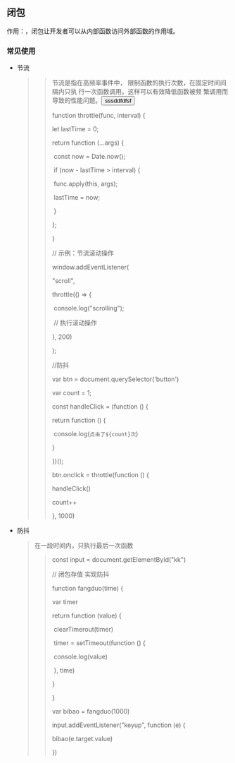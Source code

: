## 闭包

作用：，闭包让开发者可以从内部函数访问外部函数的作用域。

### 常见使用

* 节流

  >><div>节流是指在高频率事件中，
  >>    限制函数的执行次数，在固定时间间隔内只执
  >>    行一次函数调用。这样可以有效降低函数被频
  >>    繁调用而导致的性能问题。<button>sssddfdfsf</button></div>
  >>
  >>function throttle(func, interval) {
  >>
  >>   let lastTime = 0;
  >>
  >>   return function (...args) {
  >>
  >>​    const now = Date.now();
  >>
  >>​    if (now - lastTime > interval) {
  >>
  >>​     func.apply(this, args);
  >>
  >>​     lastTime = now;
  >>
  >>​    }
  >>
  >>   };
  >>
  >>  }
  >>
  >>  // 示例：节流滚动操作
  >>
  >>  window.addEventListener(
  >>
  >>   "scroll",
  >>
  >>   throttle(() => {
  >>
  >>​    console.log("scrolling");
  >>
  >>​    // 执行滚动操作
  >>
  >>   }, 200)
  >>
  >>  );
  >>
  >>  //防抖
  >>
  >>  var btn = document.querySelector('button')
  >>
  >>  var count = 1;
  >>
  >>  const handleClick = (function () {
  >>
  >>   return function () {
  >>
  >>​    console.log(`点击了${count}次`)
  >>
  >>   }
  >>
  >>  })();
  >>
  >>  btn.onclick = throttle(function () {
  >>
  >>   handleClick()
  >>
  >>   count++
  >>
  >>  }, 1000)

* 防抖

  >在一段时间内，只执行最后一次函数
  >
  >>  const input = document.getElementById("kk")
  >>
  >>  // 闭包存值 实现防抖
  >>
  >>  function fangduo(time) {
  >>
  >>   var timer
  >>
  >>   return function (value) {
  >>
  >>​    clearTimerout(timer)
  >>
  >>​    timer = setTimeout(function () {
  >>
  >>​     console.log(value)
  >>
  >>​    }, time)
  >>
  >>   }
  >>
  >>  }
  >>
  >>
  >>
  >>  var bibao = fangduo(1000)
  >>
  >>  input.addEventListener("keyup", function (e) {
  >>
  >>   bibao(e.target.value)
  >>
  >>  })
  >>
  >>